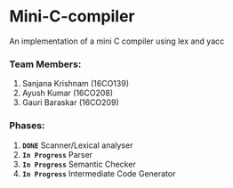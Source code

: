 # Mini-C-compiler
An implementation of a mini C compiler using lex and yacc

### Team Members:
1. Sanjana Krishnam (16CO139)
2. Ayush Kumar (16CO208)
3. Gauri Baraskar (16CO209)

### Phases:
1. **`DONE`**  Scanner/Lexical analyser
2. **`In Progress`** Parser                       
3. **`In Progress`** Semantic Checker             
4. **`In Progress`** Intermediate Code Generator  
